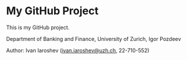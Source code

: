 # My GitHub Project
This is my GitHub project.

Department of Banking and Finance, University of Zurich, Igor Pozdeev

Author: Ivan Iaroshev (ivan.iaroshev@uzh.ch, 22-710-552)
